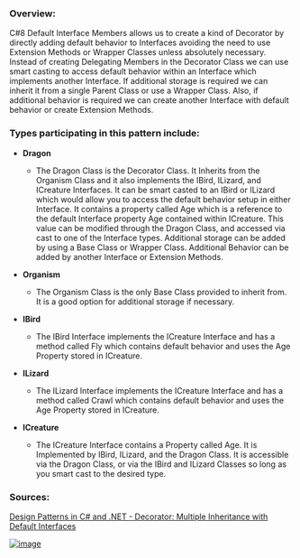 ### Overview:

C#8 Default Interface Members allows us to create a kind of Decorator by directly adding default behavior to Interfaces avoiding the need to use Extension Methods or Wrapper Classes unless absolutely necessary. Instead of creating Delegating Members in the Decorator Class we can use smart casting to access default behavior within an Interface which implements another Interface. If additional storage is required we can inherit it from a single Parent Class or use a Wrapper Class. Also, if additional behavior is required we can create another Interface with default behavior or create Extension Methods.

### Types participating in this pattern include:

- **Dragon**
	- The Dragon Class is the Decorator Class. It Inherits from the Organism Class and it also implements the IBird, ILizard, and ICreature Interfaces. It can be smart casted to an IBird or ILizard which would allow you to access the default behavior setup in either Interface. It contains a property called Age which is a reference to the default Interface property Age contained within ICreature. This value can be modified through the Dragon Class, and accessed via cast to one of the Interface types. Additional storage can be added by using a Base Class or Wrapper Class. Additional Behavior can be added by another Interface or Extension Methods. 
	
- **Organism**
	- The Organism Class is the only Base Class provided to inherit from. It is a good option for additional storage if necessary.
	
- **IBird**
	- The IBird Interface implements the ICreature Interface and has a method called Fly which contains default behavior and uses the Age Property stored in ICreature.
- **ILizard**
	- The ILizard Interface implements the ICreature Interface and has a method called Crawl which contains default behavior and uses the Age Property stored in ICreature.
- **ICreature**
	- The ICreature Interface contains a Property called Age. It is Implemented by IBird, ILizard, and the Dragon Class. It is accessible via the Dragon Class, or via the IBird and ILizard Classes so long as you smart cast to the desired type.

### Sources:
[Design Patterns in C# and .NET - Decorator: Multiple Inheritance with Default Interfaces](https://www.udemy.com/course/design-patterns-csharp-dotnet/)

[![image](https://github.com/nicholasrwx/GangOfFourPatterns/blob/main/Imgs/back-arrow_1f519.png)](https://github.com/nicholasrwx/GangOfFourPatterns/tree/main)
